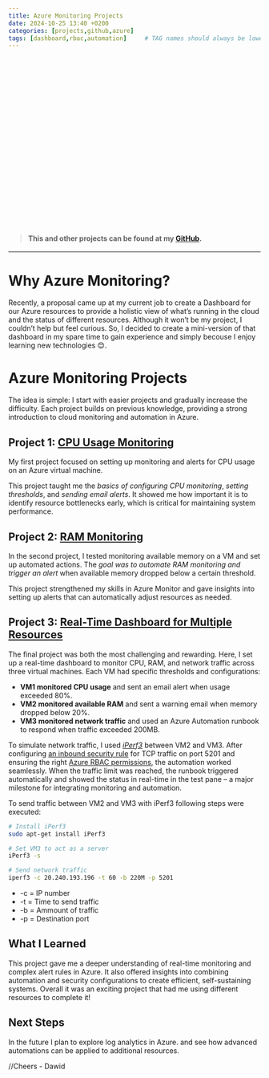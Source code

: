 ```yaml
---
title: Azure Monitoring Projects
date: 2024-10-25 13:40 +0200
categories: [projects,github,azure]
tags: [dashboard,rbac,automation]     # TAG names should always be lowercase
---
```


<div style="background-image: url('https://cdn.pixabay.com/photo/2019/03/18/13/58/heaven-4063166_1280.jpg'); 
            background-size: cover; 
            background-position: center; 
            width: 100%; 
            height: 300px;">
</div>

<br>
<br>

>#### This and other projects can be found at my [GitHub](https://github.com/madebydawid).
---


# Why Azure Monitoring?

Recently, a proposal came up at my current job to create a Dashboard for our Azure resources to provide a holistic view of what’s running in the cloud and the status of different resources. Although it won’t be my project, I couldn’t help but feel curious. So, I decided to create a mini-version of that dashboard in my spare time to gain experience and simply becouse I enjoy learning new technologies 😊.

# Azure Monitoring Projects

The idea is simple: I start with easier projects and gradually increase the difficulty. Each project builds on previous knowledge, providing a strong introduction to cloud monitoring and automation in Azure.

## Project 1: [CPU Usage Monitoring](https://github.com/madebydawid/azure-monitoring-projects/tree/main/Project%201%3A%20CPU-monitoring)

My first project focused on setting up monitoring and alerts for CPU usage on an Azure virtual machine. 

This project taught me the *basics of configuring CPU monitoring*, *setting thresholds*, and *sending email alerts*. It showed me how important it is to identify resource bottlenecks early, which is critical for maintaining system performance.

## Project 2: [RAM Monitoring](https://github.com/madebydawid/azure-monitoring-projects/tree/main/Project%202%3A%20RAM-monitoring)

In the second project, I tested monitoring available memory on a VM and set up automated actions. The *goal was to automate RAM monitoring and trigger an alert* when available memory dropped below a certain threshold. 

This project strengthened my skills in Azure Monitor and gave insights into setting up alerts that can automatically adjust resources as needed.

## Project 3: [Real-Time Dashboard for Multiple Resources](https://github.com/madebydawid/azure-monitoring-projects/tree/main/Project%203%3A%20Real-Time%20Dashboard%20for%20Multiple%20Azure%20Resources)

The final project was both the most challenging and rewarding. Here, I set up a real-time dashboard to monitor CPU, RAM, and network traffic across three virtual machines. Each VM had specific thresholds and configurations:

- **VM1 monitored CPU usage** and sent an email alert when usage exceeded 80%.
- **VM2 monitored available RAM** and sent a warning email when memory dropped below 20%.
- **VM3 monitored network traffic** and used an Azure Automation runbook to respond when traffic exceeded 200MB.

To simulate network traffic, I used [*iPerf3*](https://github.com/madebydawid/azure-monitoring-projects/blob/main/Project%203:%20Real-Time%20Dashboard%20for%20Multiple%20Azure%20Resources/images/vm2-sendingtovm3.jpg?raw=true) between VM2 and VM3. 
After configuring [an inbound security rule](https://github.com/madebydawid/azure-monitoring-projects/blob/main/Project%203:%20Real-Time%20Dashboard%20for%20Multiple%20Azure%20Resources/images/vm3-rbac-rule.jpg?raw=true) for TCP traffic on port 5201 and ensuring the right [Azure RBAC permissions](https://github.com/madebydawid/azure-monitoring-projects/blob/main/Project%203:%20Real-Time%20Dashboard%20for%20Multiple%20Azure%20Resources/images/RBAC-assignment.png?raw=true), the automation worked seamlessly. When the traffic limit was reached, the runbook triggered automatically and showed the status in real-time in the test pane – a major milestone for integrating monitoring and automation.

To send traffic between VM2 and VM3 with iPerf3 following steps were executed:

```bash
# Install iPerf3
sudo apt-get install iPerf3
```

```bash
# Set VM3 to act as a server
iPerf3 -s
```

```bash
# Send network traffic
iperf3 -c 20.240.193.196 -t 60 -b 220M -p 5201
```
-   -c = IP number
-   -t = Time to send traffic
-   -b = Ammount of traffic
-   -p = Destination port

## What I Learned

This project gave me a deeper understanding of real-time monitoring and complex alert rules in Azure. It also offered insights into combining automation and security configurations to create efficient, self-sustaining systems. Overall it was an exciting project that had me using different resources to complete it!

## Next Steps

In the future I plan to explore log analytics in Azure. and see how advanced automations can be applied to additional resources.



//Cheers - Dawid